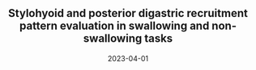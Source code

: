 ---
title: "<span style='font-size: 21px'>Stylohyoid and posterior digastric recruitment pattern evaluation in swallowing and non-swallowing tasks"
collection: publications
permalink: /publication/2024-SH-PD-amplitude
date: 2023-04-01
venue: 'Innovation and Research in BioMedical engineering'
paperurl: "/files/pdf/research/SH-PD-amplitude.pdf"
link: 'https://doi.org/10.1016/j.irbm.2024.100823'
citation: "A. Mialland, I. Atallah, and A. Bonvilain - &quot;Stylohyoid and posterior digastric recruitment pattern evaluation in swallowing and non-swallowing tasks.&quot; - <i>Innovation and Research in BioMedical engineering.</i> doi:10.1016/j.irbm.2024.100823"
---